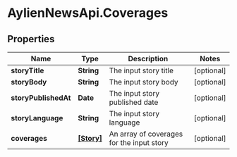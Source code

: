 # AylienNewsApi.Coverages

## Properties
Name | Type | Description | Notes
------------ | ------------- | ------------- | -------------
**storyTitle** | **String** | The input story title | [optional] 
**storyBody** | **String** | The input story body | [optional] 
**storyPublishedAt** | **Date** | The input story published date | [optional] 
**storyLanguage** | **String** | The input story language | [optional] 
**coverages** | [**[Story]**](Story.md) | An array of coverages for the input story | [optional] 


